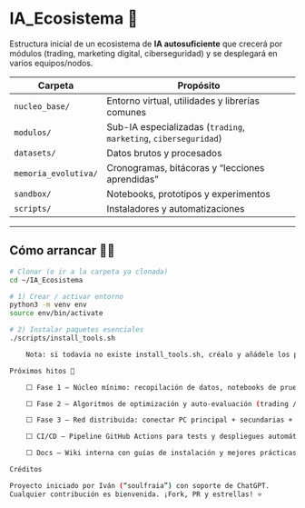 # IA_Ecosistema 🚀  

Estructura inicial de un ecosistema de **IA autosuficiente** que crecerá por módulos (trading, marketing digital, ciberseguridad) y se desplegará en varios equipos/nodos.

| Carpeta | Propósito |
|---------|-----------|
| `nucleo_base/` | Entorno virtual, utilidades y librerías comunes |
| `modulos/` | Sub-IA especializadas  (`trading`, `marketing`, `ciberseguridad`) |
| `datasets/` | Datos brutos y procesados |
| `memoria_evolutiva/` | Cronogramas, bitácoras y “lecciones aprendidas” |
| `sandbox/` | Notebooks, prototipos y experimentos |
| `scripts/` | Instaladores y automatizaciones |

---

## Cómo arrancar 🏃‍♂️

```bash
# Clonar (o ir a la carpeta ya clonada)
cd ~/IA_Ecosistema

# 1) Crear / activar entorno
python3 -m venv env
source env/bin/activate

# 2) Instalar paquetes esenciales
./scripts/install_tools.sh

    Nota: si todavía no existe install_tools.sh, créalo y añádele los paquetes recomendados.

Próximos hitos 📅

    ⬜ Fase 1 – Núcleo mínimo: recopilación de datos, notebooks de prueba, bitácora diaria

    ⬜ Fase 2 – Algoritmos de optimización y auto-evaluación (trading / marketing)

    ⬜ Fase 3 – Red distribuida: conectar PC principal + secundarias + portátil

    ⬜ CI/CD – Pipeline GitHub Actions para tests y despliegues automáticos

    ⬜ Docs – Wiki interna con guías de instalación y mejores prácticas

Créditos

Proyecto iniciado por Iván (“soulfraia”) con soporte de ChatGPT.
Cualquier contribución es bienvenida. ¡Fork, PR y estrellas! ⭐
